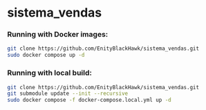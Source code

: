 # sistema_vendas

### Running with Docker images:
```bash
git clone https://github.com/EnityBlackHawk/sistema_vendas.git
sudo docker compose up -d
```

### Running with local build:
```bash
git clone https://github.com/EnityBlackHawk/sistema_vendas.git
git submodule update --init --recursive
sudo docker compose -f docker-compose.local.yml up -d
```